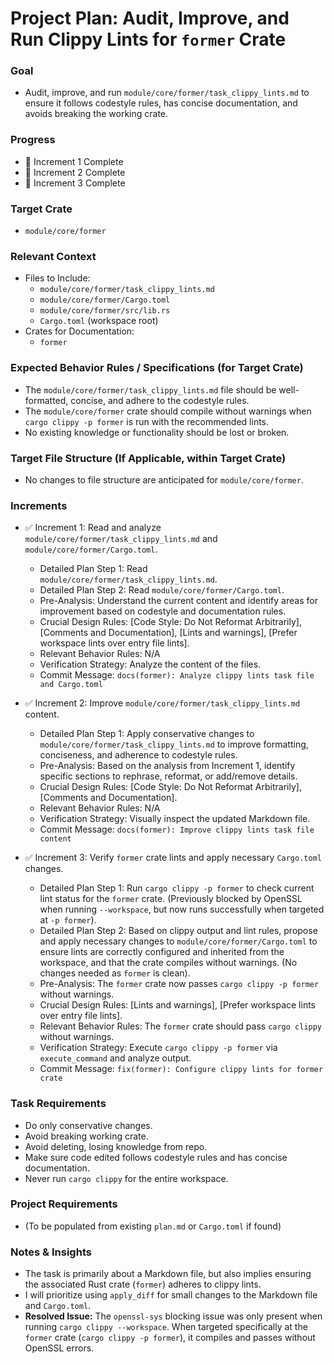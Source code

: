 # Project Plan: Audit, Improve, and Run Clippy Lints for `former` Crate

### Goal
*   Audit, improve, and run `module/core/former/task_clippy_lints.md` to ensure it follows codestyle rules, has concise documentation, and avoids breaking the working crate.

### Progress
*   🚀 Increment 1 Complete
*   🚀 Increment 2 Complete
*   🚀 Increment 3 Complete

### Target Crate
*   `module/core/former`

### Relevant Context
*   Files to Include:
    *   `module/core/former/task_clippy_lints.md`
    *   `module/core/former/Cargo.toml`
    *   `module/core/former/src/lib.rs`
    *   `Cargo.toml` (workspace root)
*   Crates for Documentation:
    *   `former`

### Expected Behavior Rules / Specifications (for Target Crate)
*   The `module/core/former/task_clippy_lints.md` file should be well-formatted, concise, and adhere to the codestyle rules.
*   The `module/core/former` crate should compile without warnings when `cargo clippy -p former` is run with the recommended lints.
*   No existing knowledge or functionality should be lost or broken.

### Target File Structure (If Applicable, within Target Crate)
*   No changes to file structure are anticipated for `module/core/former`.

### Increments

*   ✅ Increment 1: Read and analyze `module/core/former/task_clippy_lints.md` and `module/core/former/Cargo.toml`.
    *   Detailed Plan Step 1: Read `module/core/former/task_clippy_lints.md`.
    *   Detailed Plan Step 2: Read `module/core/former/Cargo.toml`.
    *   Pre-Analysis: Understand the current content and identify areas for improvement based on codestyle and documentation rules.
    *   Crucial Design Rules: [Code Style: Do Not Reformat Arbitrarily], [Comments and Documentation], [Lints and warnings], [Prefer workspace lints over entry file lints].
    *   Relevant Behavior Rules: N/A
    *   Verification Strategy: Analyze the content of the files.
    *   Commit Message: `docs(former): Analyze clippy lints task file and Cargo.toml`

*   ✅ Increment 2: Improve `module/core/former/task_clippy_lints.md` content.
    *   Detailed Plan Step 1: Apply conservative changes to `module/core/former/task_clippy_lints.md` to improve formatting, conciseness, and adherence to codestyle rules.
    *   Pre-Analysis: Based on the analysis from Increment 1, identify specific sections to rephrase, reformat, or add/remove details.
    *   Crucial Design Rules: [Code Style: Do Not Reformat Arbitrarily], [Comments and Documentation].
    *   Relevant Behavior Rules: N/A
    *   Verification Strategy: Visually inspect the updated Markdown file.
    *   Commit Message: `docs(former): Improve clippy lints task file content`

*   ✅ Increment 3: Verify `former` crate lints and apply necessary `Cargo.toml` changes.
    *   Detailed Plan Step 1: Run `cargo clippy -p former` to check current lint status for the `former` crate. (Previously blocked by OpenSSL when running `--workspace`, but now runs successfully when targeted at `-p former`).
    *   Detailed Plan Step 2: Based on clippy output and lint rules, propose and apply necessary changes to `module/core/former/Cargo.toml` to ensure lints are correctly configured and inherited from the workspace, and that the crate compiles without warnings. (No changes needed as `former` is clean).
    *   Pre-Analysis: The `former` crate now passes `cargo clippy -p former` without warnings.
    *   Crucial Design Rules: [Lints and warnings], [Prefer workspace lints over entry file lints].
    *   Relevant Behavior Rules: The `former` crate should pass `cargo clippy` without warnings.
    *   Verification Strategy: Execute `cargo clippy -p former` via `execute_command` and analyze output.
    *   Commit Message: `fix(former): Configure clippy lints for former crate`

### Task Requirements
*   Do only conservative changes.
*   Avoid breaking working crate.
*   Avoid deleting, losing knowledge from repo.
*   Make sure code edited follows codestyle rules and has concise documentation.
*   Never run `cargo clippy` for the entire workspace.

### Project Requirements
*   (To be populated from existing `plan.md` or `Cargo.toml` if found)

### Notes & Insights
*   The task is primarily about a Markdown file, but also implies ensuring the associated Rust crate (`former`) adheres to clippy lints.
*   I will prioritize using `apply_diff` for small changes to the Markdown file and `Cargo.toml`.
*   **Resolved Issue:** The `openssl-sys` blocking issue was only present when running `cargo clippy --workspace`. When targeted specifically at the `former` crate (`cargo clippy -p former`), it compiles and passes without OpenSSL errors.